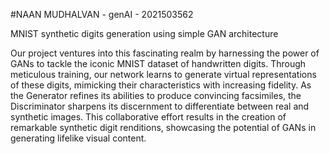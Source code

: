 #NAAN MUDHALVAN - genAI - 2021503562

MNIST synthetic digits generation using simple GAN architecture

Our project ventures into this fascinating realm by harnessing the power of GANs to tackle the iconic MNIST dataset of handwritten digits. Through meticulous training, our network learns to generate virtual representations of these digits, mimicking their characteristics with increasing fidelity. As the Generator refines its abilities to produce convincing facsimiles, the Discriminator sharpens its discernment to differentiate between real and synthetic images. This collaborative effort results in the creation of remarkable synthetic digit renditions, showcasing the potential of GANs in generating lifelike visual content.
